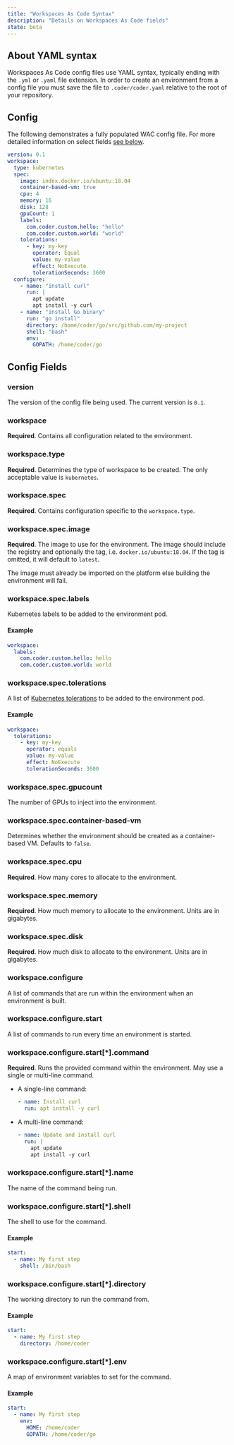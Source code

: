 ```yaml
---
title: "Workspaces As Code Syntax"
description: "Details on Workspaces As Code fields"
state: beta
---
```


## About YAML syntax

Workspaces As Code config files use YAML syntax, typically ending with the
`.yml` or `.yaml` file extension. In order to create an environment from a
config file you must save the file to `.coder/coder.yaml` relative to the root
of your repository.

## Config

The following demonstrates a fully populated WAC config file. For more detailed
information on select fields [see below](#config-fields).

```yaml
version: 0.1
workspace:
  type: kubernetes
  spec:
    image: index.docker.io/ubuntu:18.04
    container-based-vm: true
    cpu: 4
    memory: 16
    disk: 128
    gpuCount: 1
    labels:
      com.coder.custom.hello: "hello"
      com.coder.custom.world: "world"
    tolerations:
      - key: my-key
        operator: Equal
        value: my-value
        effect: NoExecute
        tolerationSeconds: 3600
  configure:
    - name: "install curl"
      run: |
        apt update
        apt install -y curl
    - name: "install Go binary"
      run: "go install"
      directory: /home/coder/go/src/github.com/my-project
      shell: "bash"
      env:
        GOPATH: /home/coder/go
```

## Config Fields

### version

The version of the config file being used. The current version is
`0.1`.

### workspace

**Required**. Contains all configuration related to the environment.

### workspace.type

**Required**. Determines the type of workspace to be created. The only
acceptable value is `kubernetes`.

### workspace.spec

**Required**. Contains configuration specific to the `workspace.type`.

### workspace.spec.image

**Required**. The image to use for the environment. The image should include the
registry and optionally the tag, i.e. `docker.io/ubuntu:18.04`. If the tag
is omitted, it will default to `latest`.

The image must already be imported on the platform else building the
environment will fail.

### workspace.spec.labels

Kubernetes labels to be added to the environment pod.

#### Example

```yaml
workspace:
  labels:
    com.coder.custom.hello: hello
    com.coder.custom.world: world
```

### workspace.spec.tolerations

A list of [Kubernetes tolerations](https://kubernetes.io/docs/concepts/scheduling-eviction/taint-and-toleration/)
to be added to the environment pod.

#### Example

```yaml
workspace:
  tolerations:
    - key: my-key
      operator: equals
      value: my-value
      effect: NoExecute
      tolerationSeconds: 3600
```

### workspace.spec.gpucount

The number of GPUs to inject into the environment.

### workspace.spec.container-based-vm

Determines whether the environment should be created as a container-based VM.
Defaults to `false`.

### workspace.spec.cpu

**Required**. How many cores to allocate to the environment.

### workspace.spec.memory

**Required**. How much memory to allocate to the environment. Units are in
gigabytes.

### workspace.spec.disk

**Required**. How much disk to allocate to the environment. Units are in
gigabytes.

### workspace.configure

A list of commands that are run within the environment when an environment
is built.

### workspace.configure.start

A list of commands to run every time an environment is started.

### workspace.configure.start[*].command

**Required**. Runs the provided command within the environment. May use a
single or multi-line command.

- A single-line command:

    ```yaml
    - name: Install curl
      run: apt install -y curl
    ```

- A multi-line command:

    ```yaml
    - name: Update and install curl
      run: |
        apt update
        apt install -y curl
    ```

### workspace.configure.start[*].name

The name of the command being run.

### workspace.configure.start[*].shell

The shell to use for the command.

#### Example

```yaml
start:
  - name: My first step
    shell: /bin/bash
```

### workspace.configure.start[*].directory

The working directory to run the command from.

#### Example

```yaml
start:
  - name: My first step
    directory: /home/coder
```

### workspace.configure.start[*].env

A map of environment variables to set for the command.

#### Example

```yaml
start:
  - name: My first step
    env:
      HOME: /home/coder
      GOPATH: /home/coder/go
```
